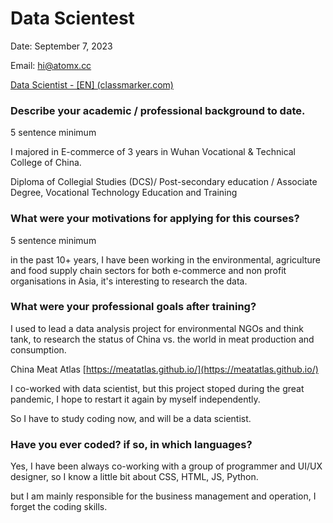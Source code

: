 # Data Scientest

Date: September 7, 2023

Email: hi@atomx.cc

[Data Scientist - [EN] (classmarker.com)](https://www.classmarker.com/online-test/start/user-info/?quiz=p9n63db77890ba81)

### Describe your academic / professional background to date.

5 sentence minimum

I  majored in E-commerce of 3 years in Wuhan Vocational & Technical College of China.

Diploma of Collegial Studies (DCS)/ Post-secondary education / Associate Degree, Vocational Technology Education and Training

### What were your motivations for applying for this courses?

5 sentence minimum

in the past 10+ years, I have been working in the environmental, agriculture and food supply chain sectors for both e-commerce and non profit organisations in Asia, it's interesting to research the data.

### What were your professional goals after training?

I used to lead a data analysis project for environmental NGOs and think tank, to research the status of China vs. the world in  meat production and consumption.

China Meat Atlas [https://meatatlas.github.io/](https://meatatlas.github.io/)

I co-worked with data scientist, but this project stoped during the great pandemic, I hope to restart it again by myself independently. 

So I have to study coding now, and will be a data scientist.

### Have you ever coded? if so, in which languages?

Yes, I have been always co-working with a group of programmer and  UI/UX designer, so I know a little bit about CSS, HTML, JS, Python. 

but I am mainly responsible for the business management and operation, I forget the coding skills.